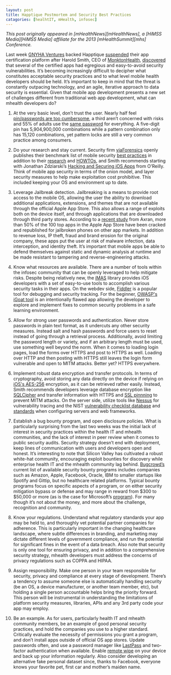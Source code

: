 ```yaml
---
layout: post
title: Happtique Postmortem and Security Best Practices
catagories: [healhtIT, mHealth, infosec]
---
```

*This post originally appeared in [mHealthNews][mHealthNews], a [HiMSS Media][HiMSS Media] affiliate for the 2013 [mHealthSummit][mhs] Conference.*      

Last week [GNYHA Ventures][1] backed Happtique [suspended][2] their app certification platform after Harold Smith, CEO of [MonktonHealth][3], [discovered][4] that several of the certified apps had egregious and easy-to-avoid security vulnerabilities. It’s becoming increasingly difficult to decipher what constitutes acceptable security practices and to what level mobile health developers should be held. It’s important to keep in mind that the threat is constantly outpacing technology, and an agile, iterative approach to data security is essential. Given that mobile app development presents a new set of challenges different from traditional web app development, what can mhealth developers do?  

1) At the very basic level, don’t trust the user.  Nearly half feel [pin/passwords are too cumbersome][5], a third aren’t concerned with risks and 55% of adults use the [same password][6] for everything. A five-digit pin has 5,904,900,000 combinations while a pattern combination only has  15,120 combinations, yet pattern locks are still a very common practice among consumers.

2) Do your research and stay current.  Security firm [viaForensics][7] openly publishes their benchmark list of mobile security [best practices][8] in addition to their [research][9] and [HOWTOs][10], and Smith recommends starting with Jonathan Zdziarski’s [Hacking and Securing iOS Apps][11] from O'Reilly.  Think of mobile app security in terms of the onion model, and layer security measures to help make exploitation cost prohibitive.  This included keeping your OS and environment up to date.

3) Leverage Jailbreak detection. Jailbreaking is a means to provide root access to the mobile OS, allowing the user the ability to download additional applications, extensions, and themes that are not available through the official Apple App Store. This also allows a range of exploits both on the device itself, and through applications that are downloaded through third party stores.  According to a [recent study][12] from Axran, more than 50% of the 100 top apps in the Apple App Store have been cracked and republished for jailbroken phones on other app markets.  In addition to revenue loss, IP theft, fraud and brand erosion for the original company, these apps put the user at risk of malware infection, data interception, and identity theft. It’s important that mobile apps be able to defend themselves against static and dynamic analysis at runtime and be made resistant to tampering and reverse-engineering attacks.

4) Know what resources are available. There are a number of tools within the infosec community that can be openly leveraged to help mitigate risks.  Despite being relatively new, the [iMAS][13] library provides iOS developers with a set of easy-to-use tools to accomplish various security tasks in their apps. On the webdev side, [Fiddler][14] is a popular tool for debugging and security tracking.  For the beginner, [OWASP's iGoat tool][15] is an intentionally flawed app allowing the developer to explore and implement fixes to common security problems in a safe learning environment. 

5) Allow for strong user passwords and authentication. Never store passwords in plain text format, as it undercuts any other security measures.  Instead salt and hash passwords and force users to reset instead of going through a retrieval process.  Additionally, avoid limiting the password length or variety, and if an arbitrary length must be used, use something well beyond the norm.  When it comes to loading login pages, load the forms over HTTPS and post to HTTPS as well.  Loading over HTTP and then posting with HTTPS still leaves the login form vulnerable and open to MITM attacks.  Better yet?  HTTPS everywhere.  

6) Implement robust data encryption and transfer protocols.  In terms of cryptography, avoid storing any data directly on the device if relying on [iOS's AES-256][16] encryption, as it can be retrieved rather easily. Instead, Smith recommends developers leverage database encryption like [SQLCipher][17] and transfer information with HTTPS and [SSL pinnning][18] to prevent MITM attacks. On the server side, utilize tools like [Nessus][19] for vulnerability tracing and the NIST [vulnerability checklist database][20]  and [standards][21] when configuring servers and web frameworks. 

7) Establish a bug bounty program, and open disclosure policies. What is particularly surprising from the last two weeks was the initial lack of interest in security practices within the health IT and mhealth communities, and the lack of interest in peer review when it comes to public security audits. Security strategy doesn’t end with deployment, keep lines of communication with users and developers open and honest.   It’s interesting to note that Silicon Valley has cultivated a robust white-hat community, encouraging exploit bounties for discovery while enterprise health IT and the mhealth community lag behind.  [Bugcrowd’s][22] current list of available security bounty programs includes companies such as Amazon, Apple, Facebook, Oracle, IBM to smaller startups like Spotify and Gittip, but no healthcare related platforms.  Typical bounty programs focus on specific aspects of a program, or on either security mitigation bypass or defense and may range in reward from $300 to $50,000 or more (as is the case for Microsoft’s [program][23]).  For many though it’s not about the money, and more about the challenge, recognition and community.  

8) Know your regulations. Understand what regulatory standards your app may be held to, and thoroughly vet potential partner companies for adherence.  This is particularly important in the changing healthcare landscape, where subtle differences in branding, and marketing may dictate different levels of government compliance, and run the potential for significant fines in the event of a data breach. Also note that security is only one tool for ensuring privacy, and in addition to a comprehensive security strategy, mhealth developers must address the concerns of privacy regulations such as COPPA and HIPAA. 

9) Assign responsibility.  Make one person in your team responsible for security, privacy and compliance at every stage of development.  There’s a tendency to assume someone else is automatically handling security (be an OS, a device manufacturer, or another team member, etc), but holding a single person accountable helps bring the priority forward. This person will be instrumental in understanding the limitations of platform security measures, libraries, APIs and any 3rd party code your app may employ. 


10)  Be an example.  As for users, particularly health IT and mhealth community members, be an example of good personal security practices, and hold the companies you use to a higher standard.  Critically evaluate the necessity of permissions you grant a program, and don’t install apps outside of official OS app stores. Update passwords often, and use a password manager like [LastPass][24] and two-factor authentication when available.  Enable [remote wipe][25] on your device and back up your information regularly.  Also consider developing an alternative fake personal dataset since, thanks to Facebook, everyone knows  your favorite pet, first car and mother’s maiden name.  


[1]: http://www.gnyha.org/2877/Default.aspx
[2]: http://www.happtique.com/app-certification/registry-statement/
[3]: https://monktonhealth.com/
[4]: http://whats.harold.in/2013/12/certification-for-lack-of-certification.html
[5]: http://confidenttechnologies.com/news_events/survey-shows-smartphone-users-choose-%20convenience-over-security
[6]: http://media.ofcom.org.uk/2013/04/23/uk-adults-taking-online-password-security-risks/
[7]: http://www.viaforensics.com
[8]:  https://viaforensics.com/resources/reports/best-practices-ios-android-secure-mobile-development/
[9]: https://viaforensics.com/resources/presentations/
[10]: https://santoku-linux.com/howtos
[11]: http://shop.oreilly.com/product/0636920023234.do
[12]: http://www.arxan.com/resources/state-of-security-in-the-app-economy/
[13]: https://github.com/project-imas/about
[14]: http://fiddler2.com/
[15]: https://www.owasp.org/index.php/OWASP_iGoat_Project
[16]: http://www.computerworld.com/s/article/9233078/Kenneth_van_Wyk_The_good_and_bad_of_Android_and_iOS
[17]: http://sqlcipher.net/
[18]: https://www.owasp.org/index.php/Certificate_and_Public_Key_Pinning
[19]: http://www.tenable.com/products/nessus-perimeter-service
[20]: http://web.nvd.nist.gov/view/ncp/repository
[21]: http://www.nist.gov/itl/cyberframework.cfm
[22]: https://bugcrowd.com/list-of-bug-bounty-programs/
[23]: http://technet.microsoft.com/en-us/security/dn425036
[24]: https://lastpass.com/
[25]: https://support.google.com/a/answer/173390?hl=en



